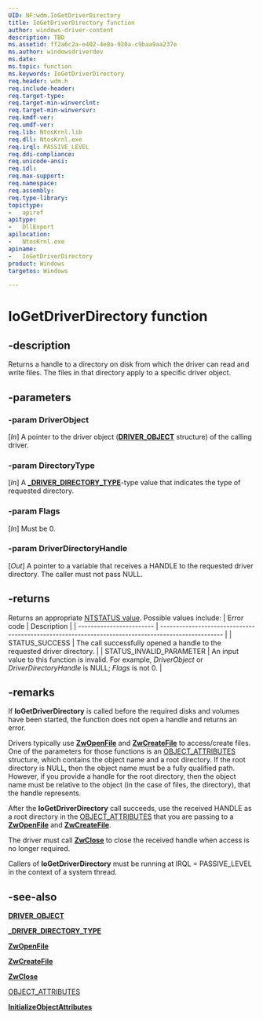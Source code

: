 ```yaml
---
UID: NF:wdm.IoGetDriverDirectory
title: IoGetDriverDirectory function
author: windows-driver-content
description: TBD
ms.assetid: ff2a6c2a-e402-4e8a-920a-c9baa9aa237e
ms.author: windowsdriverdev
ms.date: 
ms.topic: function
ms.keywords: IoGetDriverDirectory
req.header: wdm.h
req.include-header:
req.target-type:
req.target-min-winverclnt: 
req.target-min-winversvr:
req.kmdf-ver:
req.umdf-ver:
req.lib: NtosKrnl.lib
req.dll: NtosKrnl.exe
req.irql: PASSIVE_LEVEL
req.ddi-compliance:
req.unicode-ansi:
req.idl:
req.max-support:
req.namespace:
req.assembly:
req.type-library: 
topictype: 
-	apiref
apitype: 
-	DllExport
apilocation: 
-	NtosKrnl.exe
apiname: 
-	IoGetDriverDirectory
product: Windows
targetos: Windows

---
```


# IoGetDriverDirectory function


## -description

Returns a handle to a directory on disk from which the driver can read and write files. The files in that directory apply to a specific driver object.

## -parameters

### -param DriverObject
[_In_] A pointer to the driver object ([**DRIVER_OBJECT**](ns-wdm-_driver_object.md) structure) of the calling driver.

### -param DirectoryType
[_In_] A [**_DRIVER_DIRECTORY_TYPE**](ne-wdm-_driver_directory_type.md)-type value that indicates the type of requested directory.

### -param Flags
[_In_] Must be 0.

### -param DriverDirectoryHandle
[_Out_] A pointer to a variable that receives a HANDLE to the requested driver directory. The caller must not pass NULL.

## -returns

Returns an appropriate [NTSTATUS value](https://docs.microsoft.com/en-us/windows-hardware/drivers/kernel/ntstatus-values). Possible values include:
| Error code               | Description                                                                                        |
| ------------------------ | -------------------------------------------------------------------------------------------------- |
| STATUS_SUCCESS           | The call successfully opened a handle to the requested driver directory.                           |
| STATUS_INVALID_PARAMETER | An input value to this function is invalid. For example, _DriverObject_ or _DriverDirectoryHandle_ is NULL;  _Flags_ is not 0. |

## -remarks
If **IoGetDriverDirectory** is called before the required disks and volumes have been started, the function does not open a handle and returns an error. 

Drivers typically use [**ZwOpenFile**](nf-wdm-zwopenfile.md) and [**ZwCreateFile**](nf-wdm-zwcreatefile.md) to access/create files. One of the parameters for those functions is an [OBJECT_ATTRIBUTES](../wudfwdm/ns-wudfwdm-_object_attributes.md) structure, which contains the object name and a root directory. If the root directory is NULL, then the object name must be a fully qualified path. However, if you provide a handle for the root directory, then the object name must be relative to the object (in the case of files, the directory), that the handle represents. 

After the **IoGetDriverDirectory** call succeeds, use the received HANDLE as a root directory in the [OBJECT_ATTRIBUTES](../wudfwdm/ns-wudfwdm-_object_attributes.md) that you are passing to a [**ZwOpenFile**](nf-wdm-zwopenfile.md) and [**ZwCreateFile**](nf-wdm-zwcreatefile.md).

The driver must call [**ZwClose**](nf-wdm-zwclose.md) to close the received handle when access is no longer required.

Callers of **IoGetDriverDirectory** must be running at IRQL = PASSIVE_LEVEL in the context of a system thread.


## -see-also
[**DRIVER_OBJECT**](ns-wdm-_driver_object.md) 

[**_DRIVER_DIRECTORY_TYPE**](ne-wdm-_driver_directory_type.md)

[**ZwOpenFile**](nf-wdm-zwopenfile.md)

[**ZwCreateFile**](nf-wdm-zwcreatefile.md)

[**ZwClose**](nf-wdm-zwclose.md)

[OBJECT_ATTRIBUTES](../wudfwdm/ns-wudfwdm-_object_attributes.md)

[**InitializeObjectAttributes**](../wudfwdm/nf-wudfwdm-initializeobjectattributes.md) 

